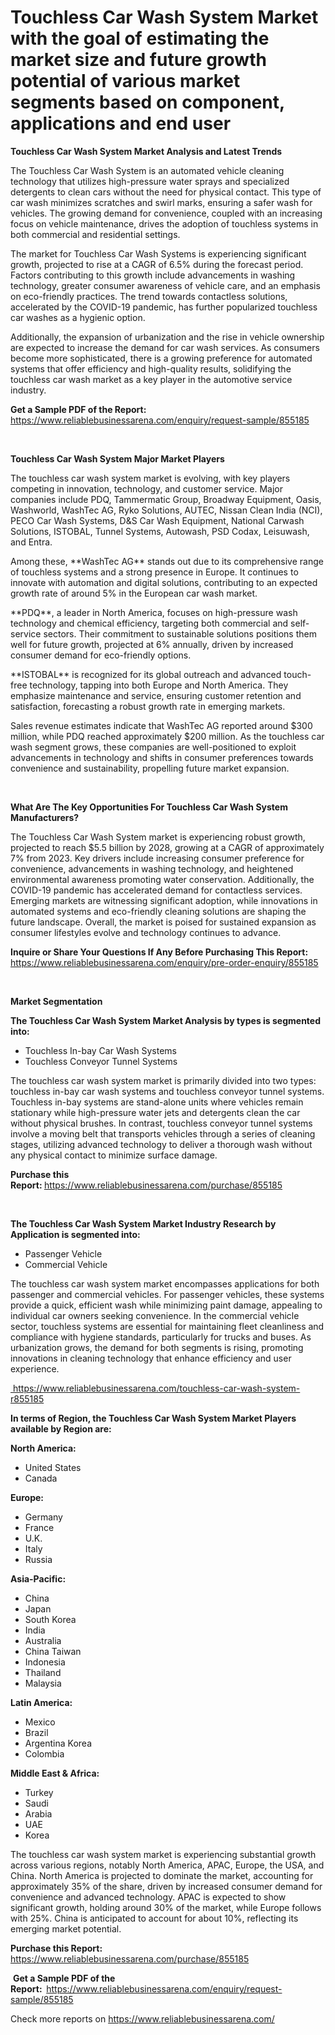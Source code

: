 <p><h1>Touchless Car Wash System Market with the goal of estimating the market size and future growth potential of various market segments based on component, applications and end user</h1></p><p><strong>Touchless Car Wash System Market Analysis and Latest Trends</strong></p>
<p><p>The Touchless Car Wash System is an automated vehicle cleaning technology that utilizes high-pressure water sprays and specialized detergents to clean cars without the need for physical contact. This type of car wash minimizes scratches and swirl marks, ensuring a safer wash for vehicles. The growing demand for convenience, coupled with an increasing focus on vehicle maintenance, drives the adoption of touchless systems in both commercial and residential settings.</p><p>The market for Touchless Car Wash Systems is experiencing significant growth, projected to rise at a CAGR of 6.5% during the forecast period. Factors contributing to this growth include advancements in washing technology, greater consumer awareness of vehicle care, and an emphasis on eco-friendly practices. The trend towards contactless solutions, accelerated by the COVID-19 pandemic, has further popularized touchless car washes as a hygienic option.</p><p>Additionally, the expansion of urbanization and the rise in vehicle ownership are expected to increase the demand for car wash services. As consumers become more sophisticated, there is a growing preference for automated systems that offer efficiency and high-quality results, solidifying the touchless car wash market as a key player in the automotive service industry.</p></p>
<p><strong>Get a Sample PDF of the Report:&nbsp;</strong> <a href="https://www.reliablebusinessarena.com/enquiry/request-sample/855185?utm_campaign=3008&utm_medium=2&utm_source=Github&utm_content=ia&utm_term=30032025&utm_id=touchless-car-wash-system">https://www.reliablebusinessarena.com/enquiry/request-sample/855185</a></p>
<p>&nbsp;</p>
<p><strong>Touchless Car Wash System Major Market Players</strong></p>
<p><p>The touchless car wash system market is evolving, with key players competing in innovation, technology, and customer service. Major companies include PDQ, Tammermatic Group, Broadway Equipment, Oasis, Washworld, WashTec AG, Ryko Solutions, AUTEC, Nissan Clean India (NCI), PECO Car Wash Systems, D&S Car Wash Equipment, National Carwash Solutions, ISTOBAL, Tunnel Systems, Autowash, PSD Codax, Leisuwash, and Entra.</p><p>Among these, **WashTec AG** stands out due to its comprehensive range of touchless systems and a strong presence in Europe. It continues to innovate with automation and digital solutions, contributing to an expected growth rate of around 5% in the European car wash market.</p><p>**PDQ**, a leader in North America, focuses on high-pressure wash technology and chemical efficiency, targeting both commercial and self-service sectors. Their commitment to sustainable solutions positions them well for future growth, projected at 6% annually, driven by increased consumer demand for eco-friendly options.</p><p>**ISTOBAL** is recognized for its global outreach and advanced touch-free technology, tapping into both Europe and North America. They emphasize maintenance and service, ensuring customer retention and satisfaction, forecasting a robust growth rate in emerging markets.</p><p>Sales revenue estimates indicate that WashTec AG reported around $300 million, while PDQ reached approximately $200 million. As the touchless car wash segment grows, these companies are well-positioned to exploit advancements in technology and shifts in consumer preferences towards convenience and sustainability, propelling future market expansion.</p></p>
<p>&nbsp;</p>
<p><strong>What Are The Key Opportunities For Touchless Car Wash System Manufacturers?</strong></p>
<p><p>The Touchless Car Wash System market is experiencing robust growth, projected to reach $5.5 billion by 2028, growing at a CAGR of approximately 7% from 2023. Key drivers include increasing consumer preference for convenience, advancements in washing technology, and heightened environmental awareness promoting water conservation. Additionally, the COVID-19 pandemic has accelerated demand for contactless services. Emerging markets are witnessing significant adoption, while innovations in automated systems and eco-friendly cleaning solutions are shaping the future landscape. Overall, the market is poised for sustained expansion as consumer lifestyles evolve and technology continues to advance.</p></p>
<p><strong>Inquire or Share Your Questions If Any Before Purchasing This Report:</strong> <a href="https://www.reliablebusinessarena.com/enquiry/pre-order-enquiry/855185?utm_campaign=3008&utm_medium=2&utm_source=Github&utm_content=ia&utm_term=30032025&utm_id=touchless-car-wash-system">https://www.reliablebusinessarena.com/enquiry/pre-order-enquiry/855185</a></p>
<p>&nbsp;</p>
<p><strong>Market Segmentation</strong></p>
<p><strong>The Touchless Car Wash System Market Analysis by types is segmented into:</strong></p>
<p><ul><li>Touchless In-bay Car Wash Systems</li><li>Touchless Conveyor Tunnel Systems</li></ul></p>
<p><p>The touchless car wash system market is primarily divided into two types: touchless in-bay car wash systems and touchless conveyor tunnel systems. Touchless in-bay systems are stand-alone units where vehicles remain stationary while high-pressure water jets and detergents clean the car without physical brushes. In contrast, touchless conveyor tunnel systems involve a moving belt that transports vehicles through a series of cleaning stages, utilizing advanced technology to deliver a thorough wash without any physical contact to minimize surface damage.</p></p>
<p><strong>Purchase this Report:&nbsp;</strong><a href="https://www.reliablebusinessarena.com/purchase/855185?utm_campaign=3008&utm_medium=2&utm_source=Github&utm_content=ia&utm_term=30032025&utm_id=touchless-car-wash-system">https://www.reliablebusinessarena.com/purchase/855185</a></p>
<p>&nbsp;</p>
<p><strong>The Touchless Car Wash System Market Industry Research by Application is segmented into:</strong></p>
<p><ul><li>Passenger Vehicle</li><li>Commercial Vehicle</li></ul></p>
<p><p>The touchless car wash system market encompasses applications for both passenger and commercial vehicles. For passenger vehicles, these systems provide a quick, efficient wash while minimizing paint damage, appealing to individual car owners seeking convenience. In the commercial vehicle sector, touchless systems are essential for maintaining fleet cleanliness and compliance with hygiene standards, particularly for trucks and buses. As urbanization grows, the demand for both segments is rising, promoting innovations in cleaning technology that enhance efficiency and user experience.</p></p>
<p><a href="https://www.reliablebusinessarena.com/touchless-car-wash-system-r855185?utm_campaign=3008&utm_medium=2&utm_source=Github&utm_content=ia&utm_term=30032025&utm_id=touchless-car-wash-system">&nbsp;https://www.reliablebusinessarena.com/touchless-car-wash-system-r855185</a></p>
<p><strong>In terms of Region, the Touchless Car Wash System Market Players available by Region are:</strong></p>
<p>
    <p> <strong> North America: </strong>
        <ul>
            <li>United States</li>
            <li>Canada</li>
        </ul>
        </p> 
    <p> <strong> Europe: </strong>
        <ul>
            <li>Germany</li>
            <li>France</li>
            <li>U.K.</li>
            <li>Italy</li>
            <li>Russia</li>
        </ul>
        </p> 
    <p> <strong> Asia-Pacific: </strong>
        <ul>
            <li>China</li>
            <li>Japan</li>
            <li>South Korea</li>
            <li>India</li>
            <li>Australia</li>
            <li>China Taiwan</li>
            <li>Indonesia</li>
            <li>Thailand</li>
            <li>Malaysia</li>
        </ul>
        </p> 
    <p> <strong> Latin America: </strong>
        <ul>
            <li>Mexico</li>
            <li>Brazil</li>
            <li>Argentina Korea</li>
            <li>Colombia</li>
        </ul>
        </p> 
    <p> <strong> Middle East & Africa: </strong>
        <ul>
            <li>Turkey</li>
            <li>Saudi</li>
            <li>Arabia</li>
            <li>UAE</li>
            <li>Korea</li>
        </ul>
    </p>
    </p>
<p><p>The touchless car wash system market is experiencing substantial growth across various regions, notably North America, APAC, Europe, the USA, and China. North America is projected to dominate the market, accounting for approximately 35% of the share, driven by increased consumer demand for convenience and advanced technology. APAC is expected to show significant growth, holding around 30% of the market, while Europe follows with 25%. China is anticipated to account for about 10%, reflecting its emerging market potential.</p></p>
<p><strong>Purchase this Report: </strong><a href="https://www.reliablebusinessarena.com/purchase/855185?utm_campaign=3008&utm_medium=2&utm_source=Github&utm_content=ia&utm_term=30032025&utm_id=touchless-car-wash-system">https://www.reliablebusinessarena.com/purchase/855185</a></p>
<p>&nbsp;<strong>Get a Sample PDF of the Report:&nbsp;&nbsp;</strong><a href="https://www.reliablebusinessarena.com/enquiry/request-sample/855185?utm_campaign=3008&utm_medium=2&utm_source=Github&utm_content=ia&utm_term=30032025&utm_id=touchless-car-wash-system">https://www.reliablebusinessarena.com/enquiry/request-sample/855185</a></p>
<p><strong></strong></p>
<p>Check more reports on <a href="https://www.reliablebusinessarena.com/?utm_campaign=3008&utm_medium=2&utm_source=Github&utm_content=ia&utm_term=30032025&utm_id=touchless-car-wash-system">https://www.reliablebusinessarena.com/</a></p>